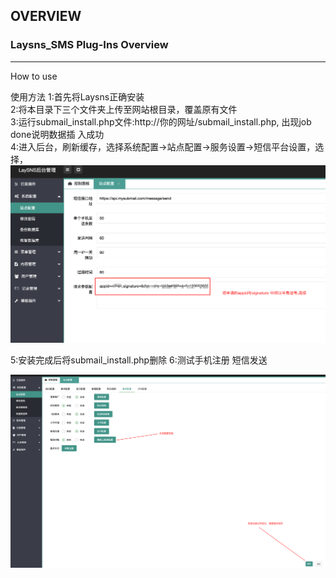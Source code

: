 ## OVERVIEW

### Laysns_SMS Plug-Ins Overview

------

How to use

使用方法
    1:首先将Laysns正确安装<br>
    2:将本目录下三个文件夹上传至网站根目录，覆盖原有文件 <br>
    3:运行submail_install.php文件:http://你的网址/submail_install.php,  出现job done说明数据插 入成功 <br>
    4:进入后台，刷新缓存，选择系统配置->站点配置->服务设置->短信平台设置，选择，<br>
![Submail](./markdown/1.png)

5:安装完成后将submail_install.php删除 
6:测试手机注册 短信发送

![Submail](./markdown/2.png)